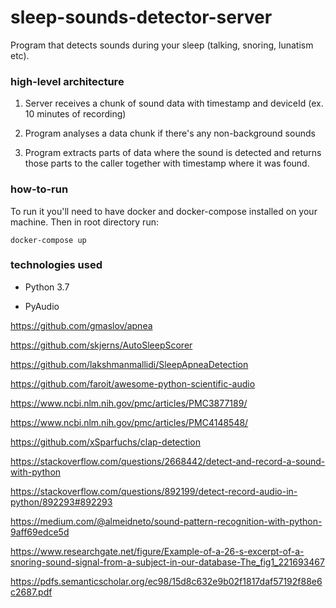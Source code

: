 # sleep-sounds-detector-server
Program that detects sounds during your sleep (talking, snoring, lunatism etc). 

### high-level architecture

1. Server receives a chunk of sound data with timestamp and deviceId (ex. 10 minutes of recording)

2. Program analyses a data chunk if there's any non-background sounds

3. Program extracts parts of data where the sound is detected and returns those parts to the caller together with timestamp where it was found.

### how-to-run
To run it you'll need to have docker and docker-compose installed on your machine.
Then in root directory run:

```
docker-compose up
```

### technologies used

* Python 3.7

* PyAudio

https://github.com/gmaslov/apnea

https://github.com/skjerns/AutoSleepScorer

https://github.com/lakshmanmallidi/SleepApneaDetection

https://github.com/faroit/awesome-python-scientific-audio

https://www.ncbi.nlm.nih.gov/pmc/articles/PMC3877189/

https://www.ncbi.nlm.nih.gov/pmc/articles/PMC4148548/

https://github.com/xSparfuchs/clap-detection

https://stackoverflow.com/questions/2668442/detect-and-record-a-sound-with-python

https://stackoverflow.com/questions/892199/detect-record-audio-in-python/892293#892293

https://medium.com/@almeidneto/sound-pattern-recognition-with-python-9aff69edce5d

https://www.researchgate.net/figure/Example-of-a-26-s-excerpt-of-a-snoring-sound-signal-from-a-subject-in-our-database-The_fig1_221693467

https://pdfs.semanticscholar.org/ec98/15d8c632e9b02f1817daf57192f88e6c2687.pdf
